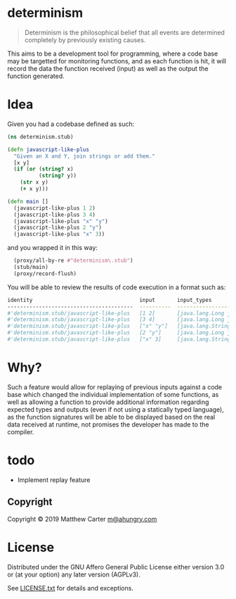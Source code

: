# determinism

> Determinism is the philosophical belief that all events are determined
> completely by previously existing causes.

This aims to be a development tool for programming, where a code base
may be targetted for monitoring functions, and as each function is
hit, it will record the data the function received (input) as well as
the output the function generated.

# Idea

Given you had a codebase defined as such:

```clojure
(ns determinism.stub)

(defn javascript-like-plus
  "Given an X and Y, join strings or add them."
  [x y]
  (if (or (string? x)
          (string? y))
    (str x y)
    (+ x y)))

(defn main []
  (javascript-like-plus 1 2)
  (javascript-like-plus 3 4)
  (javascript-like-plus "x" "y")
  (javascript-like-plus 2 "y")
  (javascript-like-plus "x" 3))
```

and you wrapped it in this way:

```clojure
  (proxy/all-by-re #"determinism\.stub")
  (stub/main)
  (proxy/record-flush)
```

You will be able to review the results of code execution in a format
such as:

```sh
identity                                  input       input_types                         output      output_type               date
----------------------------------------  ----------  ----------------------------------  ----------  ------------------------  --------------------------
#'determinism.stub/javascript-like-plus   [1 2]       [java.lang.Long java.lang.Long]     3           class java.lang.Long      2019-09-01T00:48:03.820992
#'determinism.stub/javascript-like-plus   [3 4]       [java.lang.Long java.lang.Long]     7           class java.lang.Long      2019-09-01T00:48:03.894416
#'determinism.stub/javascript-like-plus   ["x" "y"]   [java.lang.String java.lang.String  xy          class java.lang.String    2019-09-01T00:48:03.903399
#'determinism.stub/javascript-like-plus   [2 "y"]     [java.lang.Long java.lang.String]   2y          class java.lang.String    2019-09-01T00:48:03.912170
#'determinism.stub/javascript-like-plus   ["x" 3]     [java.lang.String java.lang.Long]   x3          class java.lang.String    2019-09-01T00:48:03.921038
```

# Why?

Such a feature would allow for replaying of previous inputs against a
code base which changed the individual implementation of some
functions, as well as allowing a function to provide additional
information regarding expected types and outputs (even if not using a
statically typed language), as the function signatures will be able to
be displayed based on the real data received at runtime, not promises
the developer has made to the compiler.

# todo

- Implement replay feature

## Copyright

Copyright © 2019 Matthew Carter <m@ahungry.com>

# License

Distributed under the GNU Affero General Public License either version 3.0 or (at
your option) any later version (AGPLv3).

See [LICENSE.txt](https://github.com/ahungry/determinism/blob/master/LICENSE.txt) for details and exceptions.
